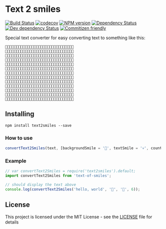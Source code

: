 # Text 2 smiles

[![Build Status](https://travis-ci.org/sensone/text2smiles.svg?branch=master)](https://travis-ci.org/sensone/text2smiles)  [![codecov](https://codecov.io/gh/sensone/text2smiles/branch/master/graph/badge.svg)](https://codecov.io/gh/sensone/text2smiles) [![NPM version](https://img.shields.io/npm/v/text2smiles.svg)](https://www.npmjs.com/package/text2smiles) [![Dependency Status](https://img.shields.io/david/sensone/text2smiles/master.svg)](https://david-dm.org/sensone/text2smiles) [![Dev dependency Status](https://img.shields.io/david/dev/sensone/text2smiles/master.svg)](https://david-dm.org/sensone/text2smiles?type=dev) [![Commitizen friendly](https://img.shields.io/badge/commitizen-friendly-brightgreen.svg)](http://commitizen.github.io/cz-cli/)

Special text converter for easy converting text to something like this:

```
👀👀👀👀👀👀👀👀👀👀👀👀👀👀👀👀👀👀👀👀👀👀👀👀👀👀👀👀👀👀👀
👀🌚👀👀🌚👀🌚🌚🌚🌚👀🌚👀👀👀👀🌚👀👀👀👀👀🌚🌚👀👀👀👀👀👀👀
👀🌚👀👀🌚👀🌚👀👀👀👀🌚👀👀👀👀🌚👀👀👀👀🌚👀👀🌚👀👀👀👀👀👀
👀🌚🌚🌚🌚👀🌚🌚🌚👀👀🌚👀👀👀👀🌚👀👀👀👀🌚👀👀🌚👀👀👀👀👀👀
👀🌚👀👀🌚👀🌚👀👀👀👀🌚👀👀👀👀🌚👀👀👀👀🌚👀👀🌚👀🌚👀👀👀👀
👀🌚👀👀🌚👀🌚🌚🌚🌚👀🌚🌚🌚🌚👀🌚🌚🌚🌚👀👀🌚🌚👀👀🌚👀👀👀👀
👀👀👀👀👀👀👀👀👀👀👀👀👀👀👀👀👀👀👀👀👀👀👀👀👀👀👀👀👀👀👀
👀👀👀👀👀👀🌚👀👀🌚👀👀🌚🌚👀👀🌚🌚🌚👀👀🌚👀👀👀👀🌚🌚🌚👀👀
👀👀👀👀👀👀🌚👀👀🌚👀🌚👀👀🌚👀🌚👀👀🌚👀🌚👀👀👀👀🌚👀👀🌚👀
👀👀👀👀👀👀🌚👀👀🌚👀🌚👀👀🌚👀🌚🌚🌚👀👀🌚👀👀👀👀🌚👀👀🌚👀
👀👀👀👀👀👀🌚🌚🌚🌚👀🌚👀👀🌚👀🌚👀🌚👀👀🌚👀👀👀👀🌚👀👀🌚👀
👀👀👀👀👀👀👀🌚🌚👀👀👀🌚🌚👀👀🌚👀👀🌚👀🌚🌚🌚🌚👀🌚🌚🌚👀👀
👀👀👀👀👀👀👀👀👀👀👀👀👀👀👀👀👀👀👀👀👀👀👀👀👀👀👀👀👀👀👀
```

## Installing

```
npm install text2smiles --save
```

### How to use

```javascript
convertText2Smiles(text, [backgroundSmile = '🤘', textSmile = '💀', countSymbolsOnTheRow = 8]);

```
### Example

```javascript
// var convertText2Smiles = require('text2smiles').default;
import convertText2Smiles from 'text-of-smiles';

// should display the text above
console.log(convertText2Smiles('hello, world', '👀', '🌚', 6));

```

## License

This project is licensed under the MIT License - see the [LICENSE](LICENSE) file for details
